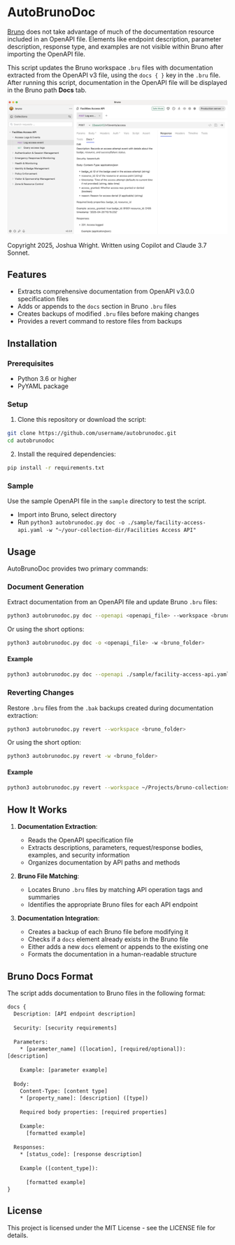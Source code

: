 # AutoBrunoDoc

[Bruno](https://github.com/usebruno/bruno) does not take advantage of much of the documentation resource included in an OpenAPI file. Elements like endpoint description, parameter description, response type, and examples are not visible within Bruno after importing the OpenAPI file.

This script updates the Bruno workspace `.bru` files with documentation extracted from the OpenAPI v3 file, using the `docs { }` key in the `.bru` file. After running this script, documentation in the OpenAPI file will be displayed in the Bruno path **Docs** tab.

![Sample Bruno Documentation Tab Generateed by AutoBrunoDoc](example.png)

Copyright 2025, Joshua Wright.
Written using Copilot and Claude 3.7 Sonnet.

## Features

- Extracts comprehensive documentation from OpenAPI v3.0.0 specification files
- Adds or appends to the `docs` section in Bruno `.bru` files
- Creates backups of modified `.bru` files before making changes
- Provides a revert command to restore files from backups

## Installation

### Prerequisites

- Python 3.6 or higher
- PyYAML package

### Setup

1. Clone this repository or download the script:

```bash
git clone https://github.com/username/autobrunodoc.git
cd autobrunodoc
```

2. Install the required dependencies:

```bash
pip install -r requirements.txt
```

### Sample

Use the sample OpenAPI file in the `sample` directory to test the script.

* Import into Bruno, select directory
* Run `python3 autobrunodoc.py doc -o ./sample/facility-access-api.yaml -w "~/your-collection-dir/Facilities Access API"`

## Usage

AutoBrunoDoc provides two primary commands:

### Document Generation

Extract documentation from an OpenAPI file and update Bruno `.bru` files:

```bash
python3 autobrunodoc.py doc --openapi <openapi_file> --workspace <bruno_folder>
```

Or using the short options:

```bash
python3 autobrunodoc.py doc -o <openapi_file> -w <bruno_folder>
```

#### Example

```bash
python3 autobrunodoc.py doc --openapi ./sample/facility-access-api.yaml --workspace ~/Projects/bruno-collections/facility-access
```

### Reverting Changes

Restore `.bru` files from the `.bak` backups created during documentation extraction:

```bash
python3 autobrunodoc.py revert --workspace <bruno_folder>
```

Or using the short option:

```bash
python3 autobrunodoc.py revert -w <bruno_folder>
```

#### Example

```bash
python3 autobrunodoc.py revert --workspace ~/Projects/bruno-collections/facility-access
```

## How It Works

1. **Documentation Extraction**:
   - Reads the OpenAPI specification file
   - Extracts descriptions, parameters, request/response bodies, examples, and security information
   - Organizes documentation by API paths and methods

2. **Bruno File Matching**:
   - Locates Bruno `.bru` files by matching API operation tags and summaries
   - Identifies the appropriate Bruno files for each API endpoint

3. **Documentation Integration**:
   - Creates a backup of each Bruno file before modifying it
   - Checks if a `docs` element already exists in the Bruno file
   - Either adds a new `docs` element or appends to the existing one
   - Formats the documentation in a human-readable structure

## Bruno Docs Format

The script adds documentation to Bruno files in the following format:

```
docs {
  Description: [API endpoint description]

  Security: [security requirements]

  Parameters:
    * [parameter_name] ([location], [required/optional]): [description]

    Example: [parameter example]

  Body:
    Content-Type: [content type]
    * [property_name]: [description] ([type])

    Required body properties: [required properties]

    Example:
      [formatted example]

  Responses:
    * [status_code]: [response description]

    Example ([content_type]):

      [formatted example]
}
```

## License

This project is licensed under the MIT License - see the LICENSE file for details.

